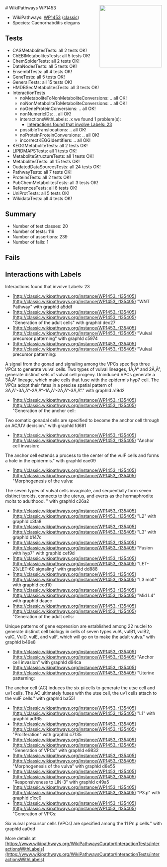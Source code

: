<img style="float: right; width: 200px" src="https://upload.wikimedia.org/wikipedia/commons/thumb/8/83/Wplogo_with_text_500.png/640px-Wplogo_with_text_500.png" />
# WikiPathways WP1453

* WikiPathways: [WP1453](https://wikipathways.org/pathways/WP1453) ([classic](https://classic.wikipathways.org/instance/WP1453))
* Species: Caenorhabditis elegans
## Tests
* CASMetabolitesTests: all 2 tests OK!
* ChEBIMetabolitesTests: all 5 tests OK!
* ChemSpiderTests: all 2 tests OK!
* DataNodesTests: all 5 tests OK!
* EnsemblTests: all 4 tests OK!
* GeneTests: all 5 tests OK!
* GeneralTests: all 15 tests OK!
* HMDBSecMetabolitesTests: all 3 tests OK!
* InteractionTests
    * noMetaboliteToNonMetaboliteConversions: .. all OK!
    * noNonMetaboliteToMetaboliteConversions: .. all OK!
    * noGeneProteinConversions: .. all OK!
    * nonNumericIDs: .. all OK!
    * interactionsWithLabels: .x we found 1 problem(s):
        * [Interactions found that involve Labels: 23](#fe97a8da)
    * possibleTranslocations: .. all OK!
    * noProteinProteinConversions: .. all OK!
    * incorrectKEGGIdentifiers: .. all OK!
* KEGGMetaboliteTests: all 2 tests OK!
* LIPIDMAPSTests: all 1 tests OK!
* MetaboliteStructureTests: all 1 tests OK!
* MetabolitesTests: all 15 tests OK!
* OudatedDataSourcesTests: all 24 tests OK!
* PathwayTests: all 7 tests OK!
* ProteinsTests: all 2 tests OK!
* PubChemMetabolitesTests: all 3 tests OK!
* ReferencesTests: all 6 tests OK!
* UniProtTests: all 5 tests OK!
* WikidataTests: all 4 tests OK!


## Summary

* Number of test classes: 20
* Number of tests: 119
* Number of assertions: 239
* Number of fails: 1

## Fails

<a name="fe97a8da" />

## Interactions with Labels

Interactions found that involve Labels: 23

* [http://classic.wikipathways.org/instance/WP1453_r135405](http://classic.wikipathways.org/instance/WP1453_r135405) "WNT 
Pathway" with graphId a5ddf
* [http://classic.wikipathways.org/instance/WP1453_r135405](http://classic.wikipathways.org/instance/WP1453_r135405) "Generation of
the adult cells" with graphId dec27
* [http://classic.wikipathways.org/instance/WP1453_r135405](http://classic.wikipathways.org/instance/WP1453_r135405) "Vulval precursor
patterning" with graphId c5974
* [http://classic.wikipathways.org/instance/WP1453_r135405](http://classic.wikipathways.org/instance/WP1453_r135405) "Vulval precursor patterning:

A signal from the gonad and 
signaling among the VPCs 
specifies three VPCs to generate 
vulval cells. Two types of vulval 
lineages, 1Ã‚Â° and 2Ã‚Â°,  generate 
distinct sets of vulval cell progeny. 
Uninduced VPCs generate a 3Ã‚Â° 
lineage, which make cells that fuse 
with the epidermis hyp7 cell. The 
VPCs adopt their fates in a precise 
spatial pattern of 3Ã‚Â°-3Ã‚Â°-2Ã‚Â°-1Ã‚Â°-2Ã‚Â°-3Ã‚Â°." with graphId a19d2
* [http://classic.wikipathways.org/instance/WP1453_r135405](http://classic.wikipathways.org/instance/WP1453_r135405) "Generation of the anchor cell:

Two somatic gonadal cells 
are specified to become the 
anchor cell through an AC/UV 
decision." with graphId fd681
* [http://classic.wikipathways.org/instance/WP1453_r135405](http://classic.wikipathways.org/instance/WP1453_r135405) "Anchor cell invasion: 

The anchor cell extends 
a process to the center of 
the vulF cells and forms a 
hole in the epidermis." with graphId eae09
* [http://classic.wikipathways.org/instance/WP1453_r135405](http://classic.wikipathways.org/instance/WP1453_r135405) "Morphogenesis of the vulva:

The seven types of vulval 
cells invaginate, and 
sequentially form seven 
distinct toroids, connects 
to the uterus, and everts as 
the hermaphrodite molts 
to adulthood. " with graphId c26a2
* [http://classic.wikipathways.org/instance/WP1453_r135405](http://classic.wikipathways.org/instance/WP1453_r135405) "L2" with graphId c3fa8
* [http://classic.wikipathways.org/instance/WP1453_r135405](http://classic.wikipathways.org/instance/WP1453_r135405) "L3" with graphId b147c
* [http://classic.wikipathways.org/instance/WP1453_r135405](http://classic.wikipathways.org/instance/WP1453_r135405) "Fusion with 
hyp7" with graphId cef9d
* [http://classic.wikipathways.org/instance/WP1453_r135405](http://classic.wikipathways.org/instance/WP1453_r135405) "LET-23/LET-60
signaling" with graphId dd888
* [http://classic.wikipathways.org/instance/WP1453_r135405](http://classic.wikipathways.org/instance/WP1453_r135405) "L3 molt" with graphId ccd10
* [http://classic.wikipathways.org/instance/WP1453_r135405](http://classic.wikipathways.org/instance/WP1453_r135405) "Mid L4" with graphId daaec
* [http://classic.wikipathways.org/instance/WP1453_r135405](http://classic.wikipathways.org/instance/WP1453_r135405) "Generation of the adult cells:

Unique patterns of gene 
expression are established 
among 22 nuclei to generate 
distinct cell biology in cells of 
seven types vulA, vulB1, vulB2, 
vulC, VulD, vulE, and vulF, which 
will go on to make the adult vulva." with graphId b49e8
* [http://classic.wikipathways.org/instance/WP1453_r135405](http://classic.wikipathways.org/instance/WP1453_r135405) "Anchor cell 
invasion" with graphId d94ca
* [http://classic.wikipathways.org/instance/WP1453_r135405](http://classic.wikipathways.org/instance/WP1453_r135405) "Uterine patterning:

The anchor cell (AC) induces 
the six pi cells to generate
the utse cell and uv1 cells. 
The AC ultimately fuses with 
the utse cell, the uv1 cells 
attach to the vulF cells." with graphId ba551
* [http://classic.wikipathways.org/instance/WP1453_r135405](http://classic.wikipathways.org/instance/WP1453_r135405) "L1" with graphId adf65
* [http://classic.wikipathways.org/instance/WP1453_r135405](http://classic.wikipathways.org/instance/WP1453_r135405) "Proliferation" with graphId c7135
* [http://classic.wikipathways.org/instance/WP1453_r135405](http://classic.wikipathways.org/instance/WP1453_r135405) "Generation 
of VPCs" with graphId e9832
* [http://classic.wikipathways.org/instance/WP1453_r135405](http://classic.wikipathways.org/instance/WP1453_r135405) "Morphogenesis
of the vulva" with graphId d8e55
* [http://classic.wikipathways.org/instance/WP1453_r135405](http://classic.wikipathways.org/instance/WP1453_r135405) "Responsiveness 
to LIN-3" with graphId c49a5
* [http://classic.wikipathways.org/instance/WP1453_r135405](http://classic.wikipathways.org/instance/WP1453_r135405) "P3.p" with graphId c1cc0
* [http://classic.wikipathways.org/instance/WP1453_r135405](http://classic.wikipathways.org/instance/WP1453_r135405) "Generation of VPCs:

Six vulval precursor cells 
(VPCs) are specified among 
the 11 Pn.p cells." with graphId aa0dd


More details at [https://www.wikipathways.org/WikiPathwaysCurator/InteractionTests/interactionsWithLabels](https://www.wikipathways.org/WikiPathwaysCurator/InteractionTests/interactionsWithLabels)


